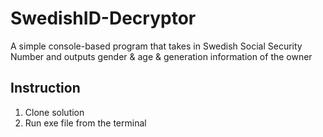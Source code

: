 # SwedishID-Decryptor
A simple console-based program that takes in Swedish Social Security Number and outputs gender &amp; age &amp; generation information of the owner

## Instruction

1. Clone solution
2. Run exe file from the terminal
